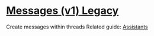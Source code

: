 # [Messages (v1) Legacy](/docs/api-reference/messages-v1)
Create messages within threads 
Related guide: [Assistants](/docs/assistants/overview) 
